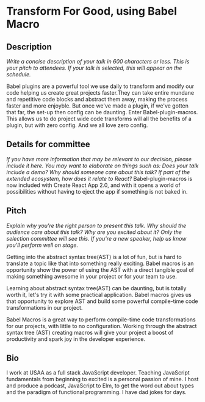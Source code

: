 # Transform For Good, using Babel Macro

## Description

_Write a concise description of your talk in 600 characters or less. This is your pitch to attendees. If your talk is selected, this will appear on the schedule._

Babel plugins are a powerful tool we use daily to transform and modify our code helping us create great projects faster.They can take entire mundane and repetitive code blocks and abstract them away, making the process faster and more enjoyble. But once we've made a plugin, if we've gotten that far, the set-up then config can be daunting. Enter Babel-plugin-macros. This allows us to do project wide code transforms will all the benefits of a plugin, but with zero config. And we all love zero config.

## Details for committee

_If you have more information that may be relevant to our decision, please include it here. You may want to elaborate on things such as: Does your talk include a demo? Why should someone care about this talk? If part of the extended ecosystem, how does it relate to React?_
Babel-plugin-macros is now included with Create React App 2.0, and with it opens a world of possibilities without having to eject the app if something is not baked in.

## Pitch

_Explain why you're the right person to present this talk. Why should the audience care about this talk? Why are you excited about it? Only the selection committee will see this. If you're a new speaker, help us know you'll perform well on stage._

Getting into the abstract syntax tree(AST) is a lot of fun, but is hard to translate a topic like that into something really exciting. Babel macros is an opportunity show the power of using the AST with a direct tangible goal of making something awesome in your project or for your team to use.

Learning about abstract syntax tree(AST) can be daunting, but is totally worth it, let's try it with some practical application. Babel macros gives us that opportunity to explore AST and build some powerful compile-time code transformations in our project.

Babel Macros is a great way to perform compile-time code transformations for our projects, with little to no configuration. Working through the abstract syntax tree (AST) creating macros will give your project a boost of productivity and spark joy in the developer experience.

## Bio

I work at USAA as a full stack JavaScript developer. Teaching JavaScript fundamentals from beginning to excited is a personal passion of mine. I host and produce a podcast, JavaScript to Elm, to get the word out about types and the paradigm of functional programming. I have dad jokes for days.
